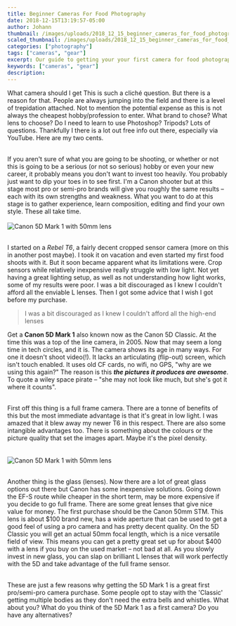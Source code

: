 ```yaml
---
title: Beginner Cameras For Food Photography
date: 2018-12-15T13:19:57-05:00
author: Johann
thumbnail: /images/uploads/2018_12_15_beginner_cameras_for_food_photography_1.jpg
scaled_thumbnail: /images/uploads/2018_12_15_beginner_cameras_for_food_photography_0.jpg
categories: ["photography"]
tags: ["cameras", "gear"]
excerpt: Our guide to getting your your first camera for food photography
keywords: ["cameras", "gear"]
description: 
---
```


What camera should I get This is such a cliché question. But there is a reason for that. People are always jumping into the field and there is a level of trepidation attached. Not to mention the potential expense as this is not always the cheapest hobby/profession to enter. What brand to chose? What lens to choose? Do I need to learn to use Photoshop? Tripods? Lots of questions. Thankfully I there is a lot out free info out there, especially via YouTube. Here are my two cents.
</br>
</br>

If you aren't sure of what you are going to be shooting, or whether or not this is going to be a serious (or not so serious) hobby or even your new career, it probably means you don't want to invest too heavily. You probably just want to dip your toes in to see first. I'm a Canon shooter but at this stage most pro or semi-pro brands will give you roughly the same results – each with its own strengths and weakness. What you want to do at this stage is to gather experience, learn composition, editing and find your own style. These all take time.
</br>
</br>
![Canon 5D Mark 1 with 50mm lens](/images/uploads/2018_12_15_beginner_cameras_for_food_photography_1.jpg)
</br>
</br>

I started on a *Rebel T6*, a fairly decent cropped sensor camera (more on this in another post maybe). I took it on vacation and even started my first food shoots with it. But it soon became apparent what its limitations were. Crop sensors while relatively inexpensive really struggle with low light. Not yet having a great lighting setup, as well as not understanding how light works,  some of my results were poor. I was a bit discouraged as I knew I couldn't afford all the enviable L lenses. Then I got some advice that I wish I got before my purchase.

> I was a bit discouraged as I knew I couldn't afford all the high-end lenses

Get a **Canon 5D Mark 1** also known now as the Canon 5D Classic. At the time this was a top of the line camera, in 2005. Now that may seem a long time in tech circles, and it is. The camera shows its age in many ways. For one it doesn't shoot video(!). It lacks an articulating (flip-out) screen, which isn't touch enabled. It uses old CF cards, no wifi, no GPS, "why are we using this again?" The reason is this ***the pictures it produces are awesome***. To quote a wiley space pirate – "she may not look like much, but she's got it where it counts".
</br>
</br>

First off this thing is a full frame camera. There are a tonne of benefits of this but the most immediate advantage is that it's great in low light. I was amazed that it blew away my newer T6 in this respect. There are also some intangible advantages too. There is something about the colours or the picture quality that set the images apart. Maybe it's the pixel density.  
</br>
</br>
![Canon 5D Mark 1 with 50mm lens](/images/uploads/2018_12_15_beginner_cameras_for_food_photography_2.jpg)
</br>
</br>

Another thing is the glass (lenses). Now there are a lot of great glass options out there but Canon has some inexpensive solutions. Going down the EF-S route while cheaper in the short term, may be more expensive if you decide to go full frame. There are some great lenses that give nice value for money. The first purchase should be the Canon 50mm STM. This lens is about $100 brand new, has a wide aperture that can be used to get a good feel of using a pro camera and has pretty decent quality. On the 5D Classic you will get an actual 50mm focal length, which is a nice versatile field of view. This means you can get a pretty great set up for about $400 with a lens if you buy on the used market – not bad at all. As you slowly invest in new glass, you can slap on brilliant L lenses that will work perfectly with the 5D and take advantage of the full frame sensor.
</br>
</br>

These are just a few reasons why getting the 5D Mark 1 is a great first pro/semi-pro camera purchase. Some people opt to stay with the 'Classic' getting multiple bodies as they don't need the extra bells and whistles. What about you? What do you think of the 5D Mark 1 as a first camera? Do you have any alternatives?
